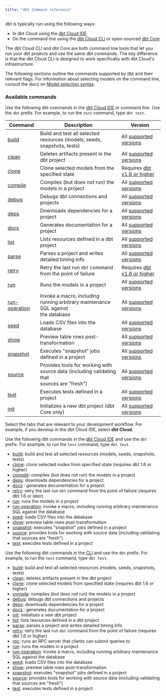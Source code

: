 ```yaml
---
title: "dbt Command reference"
---
```


dbt is typically run using the following ways:

* In dbt Cloud using the [dbt Cloud IDE](/docs/cloud/dbt-cloud-ide/develop-in-the-cloud) 
* On the command line using the [dbt Cloud CLI](/docs/cloud/cloud-cli-installation) or open-sourced [dbt Core](https://github.com/dbt-labs/dbt-core)

The dbt Cloud CLI and dbt Core are both command line tools that let you run your dbt projects and use the same dbt commands. The key difference is that the dbt Cloud CLI is designed to work specifically with dbt Cloud's infrastructure.

The following sections outline the commands supported by dbt and their relevant flags. For information about selecting models on the command line, consult the docs on [Model selection syntax](/reference/node-selection/syntax).

### Available commands

<VersionBlock firstVersion="1.6">

Use the following dbt commands in the [dbt Cloud IDE](/docs/cloud/dbt-cloud-ide/develop-in-the-cloud) or command line. Use the `dbt` prefix. For example, to run the `test` command, type `dbt test`.

| Command | Description | Version |
| ------- | ----------- | ------- |
| [build](/reference/commands/build) | Build and test all selected resources (models, seeds, snapshots, tests) | All [supported versions](/docs/dbt-versions/core) |
| [clean](/reference/commands/clean) | Deletes artifacts present in the dbt project | All [supported versions](/docs/dbt-versions/core) |
| [clone](/reference/commands/clone) | Clone selected models from the specified state | Requires [dbt v1.6 or higher](/docs/dbt-versions/core)  |
| [compile](/reference/commands/compile) | Compiles (but does not run) the models in a project | All [supported versions](/docs/dbt-versions/core) |
| [debug](/reference/commands/debug) | Debugs dbt connections and projects  | All [supported versions](/docs/dbt-versions/core) |
| [deps](/reference/commands/deps) | Downloads dependencies for a project  | All [supported versions](/docs/dbt-versions/core) |
| [docs](/reference/commands/cmd-docs) | Generates documentation for a project | All [supported versions](/docs/dbt-versions/core) |
| [list](/reference/commands/list) | Lists resources defined in a dbt project | All [supported versions](/docs/dbt-versions/core) |
| [parse](/reference/commands/parse) | Parses a project and writes detailed timing info | All [supported versions](/docs/dbt-versions/core) |
| [retry](/reference/commands/retry) | Retry the last run `dbt` command from the point of failure | Requires [dbt v1.6 or higher](/docs/dbt-versions/core) |
| [run](/reference/commands/run) | Runs the models in a project | All [supported versions](/docs/dbt-versions/core) |
| [run-operation](/reference/commands/run-operation) | Invoke a macro, including running arbitrary maintenance SQL against<br />  the database | All [supported versions](/docs/dbt-versions/core) |
| [seed](/reference/commands/seed) | Loads CSV files into the database  | All [supported versions](/docs/dbt-versions/core) |
| [show](/reference/commands/show) | Preview table rows post-transformation  | All [supported versions](/docs/dbt-versions/core) |
| [snapshot](/reference/commands/snapshot) | Executes "snapshot" jobs defined in a project  | All [supported versions](/docs/dbt-versions/core) |
| [source](/reference/commands/source) | Provides tools for working with source data (including validating that<br /> sources are "fresh")  | All [supported versions](/docs/dbt-versions/core) |
| [test](/reference/commands/test) | Executes tests defined in a project  | All [supported versions](/docs/dbt-versions/core) |
| [init](/reference/commands/init) | Initializes a new dbt project (dbt Core only)  | All [supported versions](/docs/dbt-versions/core) |


</VersionBlock>

<VersionBlock lastVersion="1.5">

Select the tabs that are relevant to your development workflow. For example, if you develop in the dbt Cloud IDE, select **dbt Cloud**.  

<Tabs>
<TabItem value="cloud" label="dbt Cloud">

Use the following dbt commands in the [dbt Cloud IDE](/docs/cloud/dbt-cloud-ide/develop-in-the-cloud) and use the `dbt` prefix. For example, to run the `test` command, type `dbt test`.

- [build](/reference/commands/build): build and test all selected resources (models, seeds, snapshots, tests)
- [clone](/reference/commands/clone): clone selected nodes from specified state (requires dbt 1.6 or higher)
- [compile](/reference/commands/compile): compiles (but does not run) the models in a project
- [deps](/reference/commands/deps): downloads dependencies for a project
- [docs](/reference/commands/cmd-docs) : generates documentation for a project
- [retry](/reference/commands/retry): retry the last run `dbt` command from the point of failure (requires dbt 1.6 or later)
- [run](/reference/commands/run): runs the models in a project
- [run-operation](/reference/commands/run-operation): invoke a macro, including running arbitrary maintenance SQL against the database
- [seed](/reference/commands/seed): loads CSV files into the database
- [show](/reference/commands/show): preview table rows post-transformation
- [snapshot](/reference/commands/snapshot): executes "snapshot" jobs defined in a project
- [source](/reference/commands/source): provides tools for working with source data (including validating that sources are "fresh")
- [test](/reference/commands/test): executes tests defined in a project

</TabItem>

<TabItem value="cli" label="CLI">

Use the following dbt commands in the [CLI](/docs/core/about-the-cli) and use the `dbt` prefix. For example, to run the `test` command, type `dbt test`.

- [build](/reference/commands/build): build and test all selected resources (models, seeds, snapshots, tests)
- [clean](/reference/commands/clean): deletes artifacts present in the dbt project
- [clone](/reference/commands/clone): clone selected models from specified state (requires dbt 1.6 or higher)
- [compile](/reference/commands/compile): compiles (but does not run) the models in a project
- [debug](/reference/commands/debug): debugs dbt connections and projects
- [deps](/reference/commands/deps): downloads dependencies for a project
- [docs](/reference/commands/cmd-docs) : generates documentation for a project
- [init](/reference/commands/init): initializes a new dbt project
- [list](/reference/commands/list): lists resources defined in a dbt project
- [parse](/reference/commands/parse): parses a project and writes detailed timing info
- [retry](/reference/commands/retry): retry the last run `dbt` command from the point of failure (requires dbt 1.6 or higher)
- [rpc](/reference/commands/rpc): runs an RPC server that clients can submit queries to
- [run](/reference/commands/run): runs the models in a project
- [run-operation](/reference/commands/run-operation): invoke a macro, including running arbitrary maintenance SQL against the database
- [seed](/reference/commands/seed): loads CSV files into the database
- [show](/reference/commands/show): preview table rows post-transformation
- [snapshot](/reference/commands/snapshot): executes "snapshot" jobs defined in a project
- [source](/reference/commands/source): provides tools for working with source data (including validating that sources are "fresh")
- [test](/reference/commands/test): executes tests defined in a project

</TabItem>

</Tabs>
</VersionBlock>
